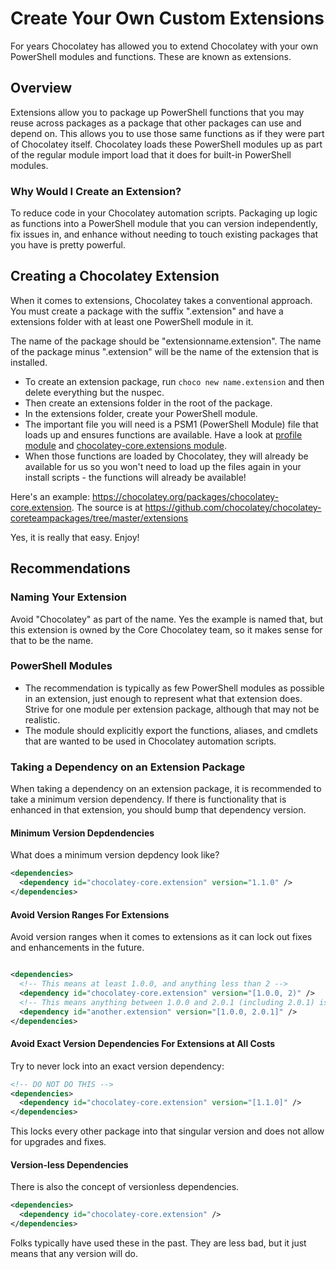 # Create Your Own Custom Extensions

For years Chocolatey has allowed you to extend Chocolatey with your own PowerShell modules and functions. These are known as extensions.

## Overview

Extensions allow you to package up PowerShell functions that you may reuse across packages as a package that other packages can use and depend on. This allows you to use those same functions as if they were part of Chocolatey itself. Chocolatey loads these PowerShell modules up as part of the regular module import load that it does for built-in PowerShell modules.

### Why Would I Create an Extension?

To reduce code in your Chocolatey automation scripts. Packaging up logic as functions into a PowerShell module that you can version independently, fix issues in, and enhance without needing to touch existing packages that you have is pretty powerful.

## Creating a Chocolatey Extension

When it comes to extensions, Chocolatey takes a conventional approach. You must create a package with the suffix ".extension" and have a extensions folder with at least one PowerShell module in it.

The name of the package should be "extensionname.extension". The name of the package minus ".extension" will be the name of the extension that is installed.

* To create an extension package, run `choco new name.extension` and then delete everything but the nuspec.
* Then create an extensions folder in the root of the package.
* In the extensions folder, create your PowerShell module.
* The important file you will need is a PSM1 (PowerShell Module) file that loads up and ensures functions are available. Have a look at [profile module](https://github.com/chocolatey/choco/blob/master/src/chocolatey.resources/helpers/chocolateyProfile.psm1) and [chocolatey-core.extensions module](https://github.com/chocolatey/chocolatey-coreteampackages/blob/master/extensions/extensions.psm1).
* When those functions are loaded by Chocolatey, they will already be available for us so you won't need to load up the files again in your install scripts - the functions will already be available!


Here's an example: https://chocolatey.org/packages/chocolatey-core.extension. The source is at https://github.com/chocolatey/chocolatey-coreteampackages/tree/master/extensions

Yes, it is really that easy. Enjoy!

## Recommendations

### Naming Your Extension

Avoid "Chocolatey" as part of the name. Yes the example is named that, but this extension is owned by the Core Chocolatey team, so it makes sense for that to be the name.

### PowerShell Modules

* The recommendation is typically as few PowerShell modules as possible in an extension, just enough to represent what that extension does. Strive for one module per extension package, although that may not be realistic.
* The module should explicitly export the functions, aliases, and cmdlets that are wanted to be used in Chocolatey automation scripts.

### Taking a Dependency on an Extension Package

When taking a dependency on an extension package, it is recommended to take a minimum version dependency. If there is functionality that is enhanced in that extension, you should bump that dependency version.

#### Minimum Version Depdendencies

What does a minimum version depdency look like?

~~~xml
<dependencies>
  <dependency id="chocolatey-core.extension" version="1.1.0" />
</dependencies>
~~~

#### Avoid Version Ranges For Extensions

Avoid version ranges when it comes to extensions as it can lock out fixes and enhancements in the future.

~~~xml

<dependencies>
  <!-- This means at least 1.0.0, and anything less than 2 -->
  <dependency id="chocolatey-core.extension" version="[1.0.0, 2)" />
  <!-- This means anything between 1.0.0 and 2.0.1 (including 2.0.1) is good to go -->
  <dependency id="another.extension" version="[1.0.0, 2.0.1]" />
</dependencies>
~~~

#### Avoid Exact Version Dependencies For Extensions at All Costs

Try to never lock into an exact version dependency:

~~~xml
<!-- DO NOT DO THIS -->
<dependencies>
  <dependency id="chocolatey-core.extension" version="[1.1.0]" />
</dependencies>
~~~

This locks every other package into that singular version and does not allow for upgrades and fixes.

#### Version-less Dependencies

There is also the concept of versionless dependencies.

~~~xml
<dependencies>
  <dependency id="chocolatey-core.extension" />
</dependencies>
~~~

Folks typically have used these in the past. They are less bad, but it just means that any version will do.
